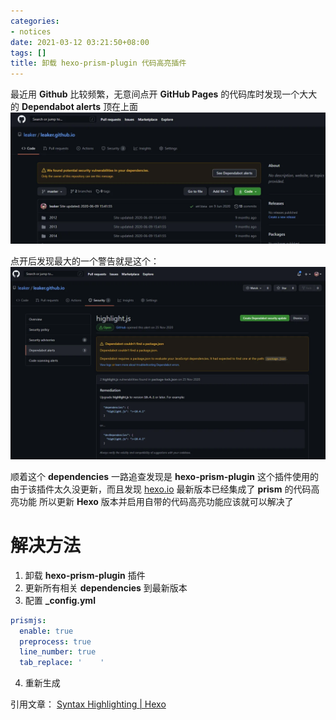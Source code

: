 ```yaml
---
categories:
- notices
date: 2021-03-12 03:21:50+08:00
tags: []
title: 卸载 hexo-prism-plugin 代码高亮插件
---
```

最近用 **Github** 比较频繁，无意间点开 **GitHub Pages** 的代码库时发现一个大大的 **Dependabot alerts** 顶在上面
![](/images/2021/03/github-dependabot-alerts.webp)

点开后发现最大的一个警告就是这个：
![](/images/2021/03/highlightjs-alerts.webp)

顺着这个 **dependencies** 一路追查发现是 **hexo-prism-plugin** 这个插件使用的
由于该插件太久没更新，而且发现 [hexo.io](https://hexo.io) 最新版本已经集成了 **prism** 的代码高亮功能
所以更新 **Hexo** 版本并启用自带的代码高亮功能应该就可以解决了

# 解决方法
1. 卸载 **hexo-prism-plugin** 插件
2. 更新所有相关 **dependencies** 到最新版本
3. 配置 **_config.yml**

```yml _config.yml
prismjs:
  enable: true
  preprocess: true
  line_number: true
  tab_replace: '    '
```

4. 重新生成


引用文章： [Syntax Highlighting | Hexo](https://hexo.io/docs/syntax-highlight)
